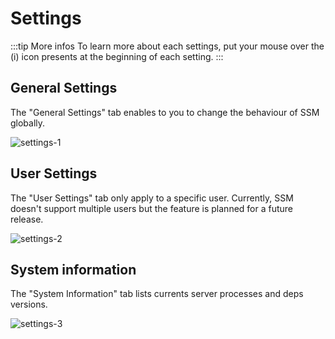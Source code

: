 # Settings

:::tip More infos
To learn more about each settings, put your mouse over the (i) icon presents at the beginning of each setting.
:::

## General Settings

The "General Settings" tab enables to you to change the behaviour of SSM globally.

![settings-1](/settings-1.png)

## User Settings

The "User Settings" tab only apply to a specific user. Currently, SSM doesn't support multiple users but the feature is planned for a future release.

![settings-2](/settings-2.png)

## System information

The "System Information" tab lists currents server processes and deps versions.

![settings-3](/settings-3.png)
